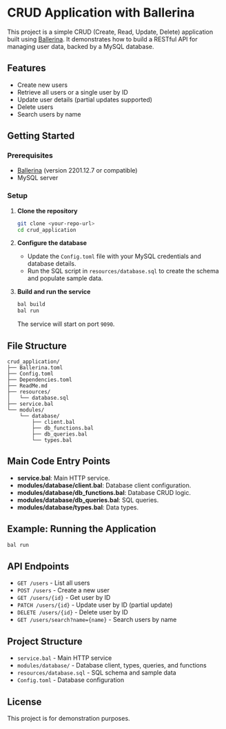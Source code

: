 # CRUD Application with Ballerina

This project is a simple CRUD (Create, Read, Update, Delete) application built using [Ballerina](https://ballerina.io/). It demonstrates how to build a RESTful API for managing user data, backed by a MySQL database.

## Features

- Create new users
- Retrieve all users or a single user by ID
- Update user details (partial updates supported)
- Delete users
- Search users by name

## Getting Started

### Prerequisites

- [Ballerina](https://ballerina.io/downloads/) (version 2201.12.7 or compatible)
- MySQL server

### Setup

1. **Clone the repository**

   ```sh
   git clone <your-repo-url>
   cd crud_application
   ```

2. **Configure the database**

   - Update the `Config.toml` file with your MySQL credentials and database details.
   - Run the SQL script in `resources/database.sql` to create the schema and populate sample data.

3. **Build and run the service**

   ```sh
   bal build
   bal run
   ```

   The service will start on port `9090`.

## File Structure

```
crud_application/
├── Ballerina.toml
├── Config.toml
├── Dependencies.toml
├── ReadMe.md
├── resources/
│   └── database.sql
├── service.bal
└── modules/
    └── database/
        ├── client.bal
        ├── db_functions.bal
        ├── db_queries.bal
        └── types.bal
```

## Main Code Entry Points

- **service.bal**: Main HTTP service.
- **modules/database/client.bal**: Database client configuration.
- **modules/database/db_functions.bal**: Database CRUD logic.
- **modules/database/db_queries.bal**: SQL queries.
- **modules/database/types.bal**: Data types.

## Example: Running the Application

```sh
bal run
```

## API Endpoints

- `GET /users` - List all users
- `POST /users` - Create a new user
- `GET /users/{id}` - Get user by ID
- `PATCH /users/{id}` - Update user by ID (partial update)
- `DELETE /users/{id}` - Delete user by ID
- `GET /users/search?name={name}` - Search users by name

## Project Structure

- `service.bal` - Main HTTP service
- `modules/database/` - Database client, types, queries, and functions
- `resources/database.sql` - SQL schema and sample data
- `Config.toml` - Database configuration

## License

This project is for demonstration purposes.

